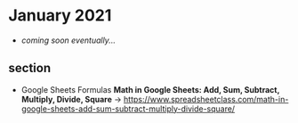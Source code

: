 # January 2021

+ *coming soon eventually...*

## section

+ Google Sheets Formulas **Math in Google Sheets: Add, Sum, Subtract, Multiply, Divide, Square** &#8594; https://www.spreadsheetclass.com/math-in-google-sheets-add-sum-subtract-multiply-divide-square/
